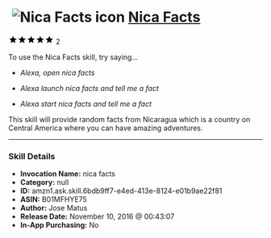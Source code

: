 # &nbsp;<img src="skill_icon" alt="Nica Facts icon" width="36"> [Nica Facts](http://alexa.amazon.com/#skills/amzn1.ask.skill.6bdb9ff7-e4ed-413e-8124-e01b9ae22f81)
![5 stars](../../images/ic_star_black_18dp_1x.png)![5 stars](../../images/ic_star_black_18dp_1x.png)![5 stars](../../images/ic_star_black_18dp_1x.png)![5 stars](../../images/ic_star_black_18dp_1x.png)![5 stars](../../images/ic_star_black_18dp_1x.png) 2

To use the Nica Facts skill, try saying...

* *Alexa, open nica facts*

* *Alexa launch nica facts and tell me a fact*

* *Alexa start nica facts and tell me a fact*

This skill will provide random facts from Nicaragua which is a country on Central America where you can have amazing adventures.

***

### Skill Details

* **Invocation Name:** nica facts
* **Category:** null
* **ID:** amzn1.ask.skill.6bdb9ff7-e4ed-413e-8124-e01b9ae22f81
* **ASIN:** B01MFHYE75
* **Author:** Jose Matus
* **Release Date:** November 10, 2016 @ 00:43:07
* **In-App Purchasing:** No
